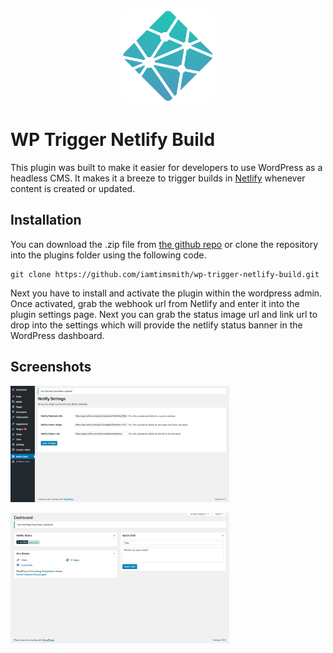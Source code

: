 <p align="center">
  <img src="./images/logomark.png" width="150">
</p>

# WP Trigger Netlify Build

This plugin was built to make it easier for developers to use WordPress as a headless CMS. It makes it a breeze to trigger builds in [Netlify](https://www.netlify.com/) whenever content is created or updated.

## Installation

You can download the .zip file from [the github repo](https://github.com/iamtimsmith/wp-trigger-netlify-build.git) or clone the repository into the plugins folder using the following code.

```
git clone https://github.com/iamtimsmith/wp-trigger-netlify-build.git
```

Next you have to install and activate the plugin within the wordpress admin. Once activated, grab the webhook url from Netlify and enter it into the plugin settings page. Next you can grab the status image url and link url to drop into the settings which will provide the netlify status banner in the WordPress dashboard.

## Screenshots

<p align="left">
  <img src="./images/screenshot1.png" alt="Settings page in WordPress admin" width="350">
</p>
<p align="left">
  <img src="./images/screenshot2.png" alt="Dashboard with Netlify status" width="350">
</p>
